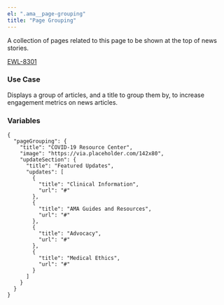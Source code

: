 ```yaml
---
el: ".ama__page-grouping"
title: "Page Grouping"
---
```


A collection of pages related to this page to be shown at the top of news stories.

[EWL-8301](https://issues.ama-assn.org/browse/EWL-8301)

### Use Case
Displays a group of articles, and a title to group them by, to increase engagement metrics on news articles.

### Variables
~~~
{
  "pageGrouping": {
    "title": "COVID-19 Resource Center",
    "image": "https://via.placeholder.com/142x80",
    "updateSection": {
      "title": "Featured Updates",
      "updates": [
        {
          "title": "Clinical Information",
          "url": "#"
        },
        {
          "title": "AMA Guides and Resources",
          "url": "#"
        },
        {
          "title": "Advocacy",
          "url": "#"
        },
        {
          "title": "Medical Ethics",
          "url": "#"
        }
      ]
    }
  }
}
~~~

